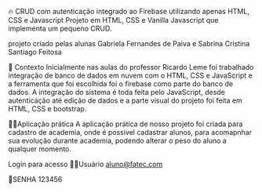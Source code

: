 🔥 CRUD com autenticação integrado ao Firebase utilizando apenas HTML, CSS e Javascript
Projeto em HTML, CSS e Vanilla Javascript que implementa um pequeno CRUD.

projeto criado pelas alunas Gabriela Fernandes de Paiva e Sabrina Cristina Santiago Feitosa

🧠 Contexto
Inicialmente nas aulas do professor Ricardo Leme foi trabalhado integração de banco de dados em nuvem com o HTML, CSS e JavaScript e a ferramenta que foi escolhida foi o firebase como parte do banco de dados. A integração do sistema é toda feita pelo JavaScript, desde autenticação até edição de dados e a parte visual do projeto foi feita em HTML, CSS e bootstrap.

👩‍💻Aplicação prática
A aplicação prática de nosso projeto foi criada para cadastro de academia, onde é possivel cadastrar alunos, para acomapnhar sua evolução durante academia, podendo alterar o peso do aluno a qualquer momento.

Login para acesso
👨‍💻Usuário aluno@fatec.com

🔐SENHA 123456